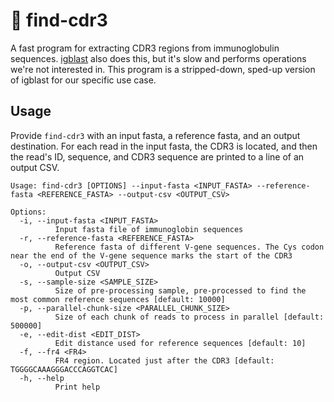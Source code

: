 # 🔎 find-cdr3

A fast program for extracting CDR3 regions from immunoglobulin sequences. [igblast](https://www.ncbi.nlm.nih.gov/igblast/) also does this, but it's slow and performs operations we're not interested in. This program is a stripped-down, sped-up version of igblast for our specific use case.

## Usage

Provide `find-cdr3` with an input fasta, a reference fasta, and an output destination. For each read in the input fasta, the CDR3 is located, and then the read's ID, sequence, and CDR3 sequence are printed to a line of an output CSV.

```
Usage: find-cdr3 [OPTIONS] --input-fasta <INPUT_FASTA> --reference-fasta <REFERENCE_FASTA> --output-csv <OUTPUT_CSV>

Options:
  -i, --input-fasta <INPUT_FASTA>
          Input fasta file of immunoglobin sequences
  -r, --reference-fasta <REFERENCE_FASTA>
          Reference fasta of different V-gene sequences. The Cys codon near the end of the V-gene sequence marks the start of the CDR3
  -o, --output-csv <OUTPUT_CSV>
          Output CSV
  -s, --sample-size <SAMPLE_SIZE>
          Size of pre-processing sample, pre-processed to find the most common reference sequences [default: 10000]
  -p, --parallel-chunk-size <PARALLEL_CHUNK_SIZE>
          Size of each chunk of reads to process in parallel [default: 500000]
  -e, --edit-dist <EDIT_DIST>
          Edit distance used for reference sequences [default: 10]
  -f, --fr4 <FR4>
          FR4 region. Located just after the CDR3 [default: TGGGGCAAAGGGACCCAGGTCAC]
  -h, --help
          Print help
```